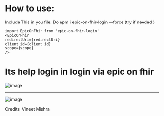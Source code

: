# How to use:

Include This in you file:
Do npm i epic-on-fhir-login --force (try if needed )
```
import EpicOnFhir from 'epic-on-fhir-login'
<EpicOnFhir
redirectUri={redirectUri}
client_id={client_id}
scope={scope}
/> 
```

# Its help login in login via epic on fhir

![image](https://user-images.githubusercontent.com/68097369/142470790-5680862b-fabd-44cd-9735-efe0b245b119.png)

---

![image](https://user-images.githubusercontent.com/68097369/142470927-d108d92f-3042-4c31-83bf-8f3570089c32.png)



Credits: Vineet Mishra



